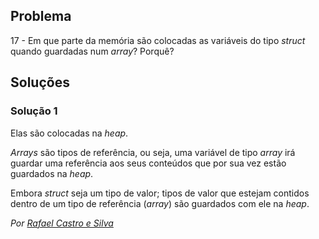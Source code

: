 ## Problema

17 - Em que parte da memória são colocadas as variáveis do tipo _struct_ quando
guardadas num _array_? Porquê?

## Soluções

### Solução 1

Elas são colocadas na _heap_.

_Arrays_ são tipos de referência, ou seja, uma variável de tipo _array_ irá
guardar uma referência aos seus conteúdos que por sua vez estão guardados na
_heap_.

Embora _struct_ seja um tipo de valor; tipos de valor que estejam contidos
dentro de um tipo de referência (_array_) são guardados com ele na _heap_.

*Por [Rafael Castro e Silva](https://github.com/RafaelCS-Aula)*
